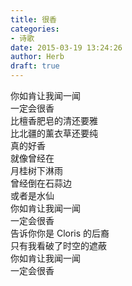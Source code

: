 ```yaml
---  
title: 很香  
categories:  
- 诗歌  
date: 2015-03-19 13:24:26  
author: Herb  
draft: true
---  
```

你如肯让我闻一闻  
一定会很香  
比檀香肥皂的清还要雅  
比北疆的薰衣草还要纯  
真的好香  
就像曾经在  
月桂树下淋雨  
曾经倒在石蒜边  
或者是水仙  
你如肯让我闻一闻  
一定会很香  
告诉你你是 Cloris 的后裔  
只有我看破了时空的遮蔽  
你如肯让我闻一闻  
一定会很香